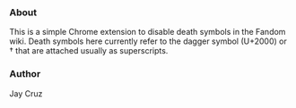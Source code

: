 ### About

This is a simple Chrome extension to disable death symbols in the Fandom wiki. Death symbols here currently refer to the dagger symbol (U+2000) or &#8224; that are attached usually as superscripts.

### Author

Jay Cruz
